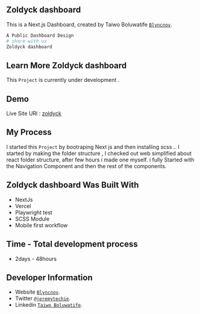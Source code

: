 ## Zoldyck dashboard

This is a Next.js Dashboard, created by Taiwo Boluwatife [`Blyncnov`](https://pro-blyncnov.vercel.app/).

```bash
A Public Dashboard Design
# share with us
Zoldyck dashboard
```

## Learn More Zoldyck dashboard

This `Project` is currently under development .

## Demo

Live Site URl : [zoldyck](https://zoldyck-dashboard.vercel.app)

## My Process

I started this `Project` by bootraping Next js and then installing scss .. I started by making the folder structure , l checked out web simplified about react folder structure, after few hours i made one myself. i fully Started with the Navigation Component and then the rest of the components.

## Zoldyck dashboard Was Built With

- NextJs
- Vercel
- Playwright test
- SCSS Module
- Mobile first workflow

## Time - Total development process

- 2days - 48hours

## Developer Information

- Website [`Blyncnov`](https://pro-blyncnov.vercel.app).
- Twitter [`@jeremytechie`](https://twitter.com/jeremytechie).
- Linkedin [`Taiwo Boluwatife`](https://linkedin.com/in/blyncnov).
